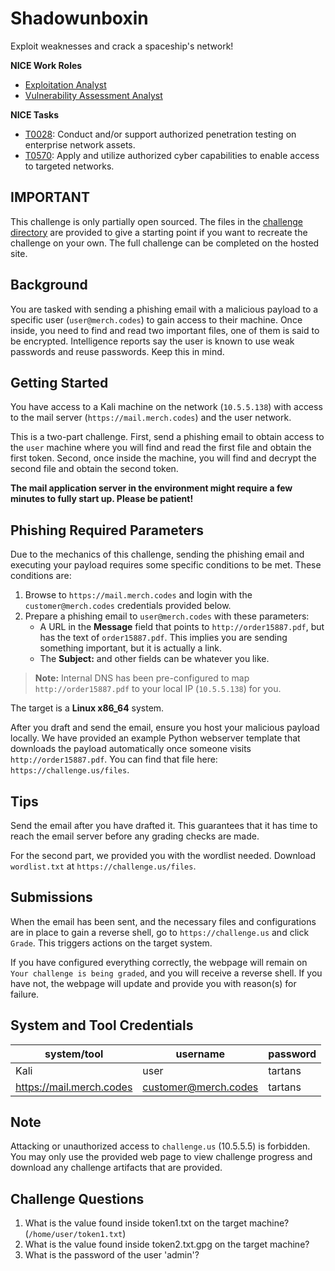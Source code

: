 # Shadowunboxin

Exploit weaknesses and crack a spaceship's network!

**NICE Work Roles**

- [Exploitation Analyst](https://niccs.cisa.gov/workforce-development/nice-framework)
- [Vulnerability Assessment Analyst](https://niccs.cisa.gov/workforce-development/nice-framework)

**NICE Tasks**

- [T0028](https://niccs.cisa.gov/workforce-development/nice-framework): Conduct and/or support authorized penetration testing on enterprise network assets.
- [T0570](https://niccs.cisa.gov/workforce-development/nice-framework): Apply and utilize authorized cyber capabilities to enable access to targeted networks.

## IMPORTANT
This challenge is only partially open sourced. The files in the [challenge directory](./challenge) are provided to give a starting point if you want to recreate the challenge on your own. The full challenge can be completed on the hosted site.

## Background

You are tasked with sending a phishing email with a malicious payload to a specific user (`user@merch.codes`) to gain access to their machine. Once inside, you need to find and read two important files, one of them is said to be encrypted. Intelligence reports say the user is known to use weak passwords and reuse passwords. Keep this in mind.

## Getting Started

You have access to a Kali machine on the network (`10.5.5.138`) with access to the mail server (`https://mail.merch.codes`) and the user network. 

This is a two-part challenge. First, send a phishing email to obtain access to the `user` machine where you will find and read the first file and obtain the first token. Second, once inside the machine, you will find and decrypt the second file and obtain the second token.

**The mail application server in the environment might require a few minutes to fully start up. Please be patient!**

## Phishing Required Parameters

Due to the mechanics of this challenge, sending the phishing email and executing your payload requires some specific conditions to be met. These conditions are:

1. Browse to `https://mail.merch.codes` and login with the `customer@merch.codes` credentials provided below.
2. Prepare a phishing email to `user@merch.codes` with these parameters:
   - A URL in the **Message** field that points to `http://order15887.pdf`, but has the text of `order15887.pdf`. This implies you are sending something important, but it is actually a link.
   - The **Subject:** and other fields can be whatever you like.

>**Note:** Internal DNS has been pre-configured to map `http://order15887.pdf` to your local IP (`10.5.5.138`) for you.

The target is a **Linux x86_64** system.

After you draft and send the email, ensure you host your malicious payload locally. We have provided an example Python webserver template that downloads the payload automatically once someone visits `http://order15887.pdf`. You can find that file here: `https://challenge.us/files`. 

## Tips

Send the email after you have drafted it. This guarantees that it has time to reach the email server before any grading checks are made.

For the second part, we provided you with the wordlist needed. Download `wordlist.txt` at `https://challenge.us/files`.

## Submissions

When the email has been sent, and the necessary files and configurations are in place to gain a reverse shell, go to `https://challenge.us` and click `Grade`. This triggers actions on the target system. 

If you have configured everything correctly, the webpage will remain on `Your challenge is being graded`, and you will receive a reverse shell. If you have not, the webpage will update and provide you with reason(s) for failure.

## System and Tool Credentials

|system/tool|username|password|
|-----------|--------|--------|
| Kali | user | tartans |
| https://mail.merch.codes | customer@merch.codes | tartans |

## Note

Attacking or unauthorized access to `challenge.us` (10.5.5.5) is forbidden. You may only use the provided web page to view challenge progress and download any challenge artifacts that are provided.

## Challenge Questions

1. What is the value found inside token1.txt on the target machine? (`/home/user/token1.txt`)
2. What is the value found inside token2.txt.gpg on the target machine?
3. What is the password of the user 'admin'?

